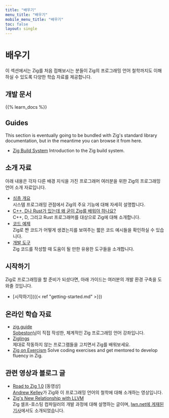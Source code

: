 ```yaml
---
title: "배우기"
menu_title: "배우기"
mobile_menu_title: "배우기"
toc: false
layout: single
---
```


# 배우기
이 섹션에서는 Zig를 처음 접해보시는 분들이 Zig의 프로그래밍 언어 철학까지도 이해하실 수 있도록 다양한 학습 자료를 제공합니다.

## 개발 문서
{{% learn_docs %}}

## Guides
This section is eventually going to be bundled with Zig's standard library documentation, but
in the meantime you can browse it from here.

- [Zig Build System](build-system/)
Introduction to the Zig build system.

## 소개 자료
아래 내용은 각자 다른 배경 지식을 가진 프로그래머 여러분을 위한 Zig의 프로그래밍 언어 소개 자료입니다.

- [심층 개요](overview/)  
시스템 프로그래밍 관점에서 Zig의 주요 기능에 대해 자세히 설명합니다.
- [C++, D나 Rust가 있는데 왜 굳이 Zig를 배워야 하나요?](why_zig_rust_d_cpp/)  
C++, D, 그리고 Rust 프로그래머를 대상으로 Zig에 대해 소개합니다.
- [코드 예제](samples/)  
Zig로 짠 코드가 어떻게 생겼는지를 보여주는 짧은 코드 예시들을 확인하실 수 있습니다.
- [개발 도구](tools/)  
Zig 코드를 작성할 때 도움이 될 만한 유용한 도구들을 소개합니다.


## 시작하기
Zig로 프로그래밍을 할 준비가 되셨다면, 아래 가이드는 여러분의 개발 환경 구축을 도와줄 것입니다.

- [시작하기]({{< ref "getting-started.md" >}})  

## 온라인 학습 자료
- [zig.guide](https://zig.guide)  
[Sobeston](https://github.com/sobeston)님이 직접 작성한, 체계적인 Zig 프로그래밍 언어 강좌입니다.
- [Ziglings](https://ziglings.org)  
제대로 작동하지 않는 프로그램들을 고치면서 Zig를 배워보세요.
- [Zig on Exercism](https://exercism.org/tracks/zig)
Solve coding exercises and get mentored to develop fluency in Zig.

## 관련 영상과 블로그 글
- [Road to Zig 1.0](https://www.youtube.com/watch?v=Gv2I7qTux7g) [동영상]  
[Andrew Kelley](https://andrewkelley.me)가 Zig와 이 프로그래밍 언어의 철학에 대해 소개하는 영상입니다.
- [Zig's New Relationship with LLVM](https://kristoff.it/blog/zig-new-relationship-llvm/)  
Zig 셀프-호스팅 컴파일러의 개발 과정에 대해 설명하는 글이며, [lwn.net에 게재된 기사](https://lwn.net/Articles/833400/)에서도 소개되었습니다.
